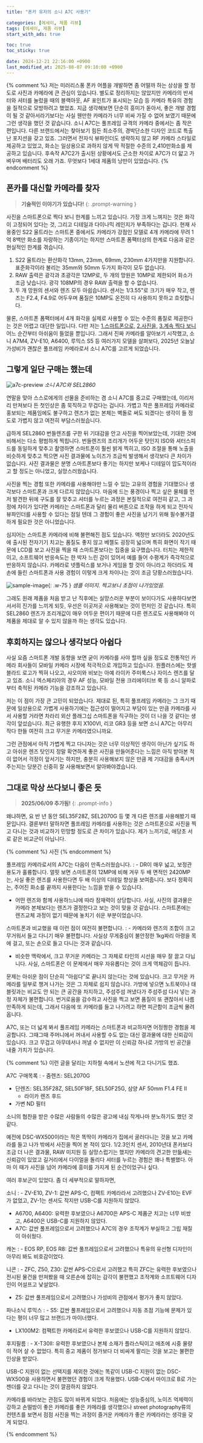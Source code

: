 ```yaml
---
title: "폰카 유저의 소니 A7C 사용기"

categories: [에세이, 제품 리뷰]
tags: [에세이, 제품 리뷰]
start_with_ads: true

toc: true
toc_sticky: true

date: 2024-12-21 22:16:00 +0900
last_modified_at: 2025-08-07 09:10:00 +0900
---
```


{% comment %}
저는 미러리스풍 폰카 어플을 개발하면 좀 어떨까 하는 상상을 할 정도로 사진과 카메라에 큰 관심이 있습니다. 별도로 정리하지는 않았지만 카메라의 반셔터와 셔터를 눌렀을 때의 블랙아웃, AF 포인트가 표시되는 모습 등 카메라 특유의 경험을 질적으로 모방하려고 했었죠. 지금 생각해보면 단순히 흥미가 돋아서, 좋은 개발 경험이 될 것 같아서라기보다는 사실 웬만한 카메라가 너무 비싸 가질 수 없어 보였기 때문에 그런 생각을 했던 것 같습니다.
소니 A7C는 풀프레임 규격의 카메라 중에서는 좀 작은 편입니다. 다른 브랜드에서는 찾아보기 힘든 최소주의, 경박단소한 디자인 코드로 특출난 포지션을 갖고 있죠. 그러면서 전자식 뷰파인더도 생략하지 않고 RF 카메라 스타일로 제공하고 있었고, 화소는 일상용으로 과하지 않게 딱 적절한 수준의 2,410만화소를 제공하고 있습니다. 후속작 A7C2가 출시된 상황에서도 근소한 차이로 A7C가 더 얇고 가벼우며 배터리도 오래 가죠. 무엇보다 1세대 제품의 낭만이 있었습니다.
{% endcomment %}

## **폰카를 대신할 카메라를 찾자**

> **기술적인 이야기가 있습니다!**
{: .prompt-warning }

사진을 스마트폰으로 찍다 보니 한계를 느끼고 있습니다. 가장 크게 느껴지는 것은 화각이 고정되어 있다는 것, 그리고 디테일과 다이나믹 레인지가 부족하다는 겁니다. 현재 사용중인 S22 울트라는 스마트폰 중에서도 카메라가 강점인 모델로 4개 카메라에 무려 1억 8백만 화소를 자랑하는 기종이기는 하지만 스마트폰 폼팩터상의 한계로 다음과 같은 현실적인 한계를 겪습니다.

1. S22 울트라는 환산화각 13mm, 23mm, 69mm, 230mm 4가지만을 지원합니다. 표준화각이라 불리는 35mm와 50mm 두가지 화각이 모두 없습니다.
2. RAW 출력은 광각과 초광각은 12MP로, 두 개의 망원은 10MP로 제한되어 화소가 조금 낮습니다. 광각 108MP의 경우 RAW 출력을 할 수 없습니다.
4. 두 개 망원의 센서와 렌즈 모두 아쉽습니다. 센서는 1/3.55"로 크기가 매우 작고, 렌즈는 F2.4, F4.9로 어두우며 품질은 10MP도 온전히 다 사용하지 못하고 흐릿합니다.

물론, 스마트폰 폼팩터에서 4개 화각을 실제로 사용할 수 있는 수준의 품질로 제공한다는 것은 어렵고 대단한 일입니다. 다만 저는 [1.스마트폰으로,](https://hyngng.github.io/posts/photos-of-gyemyo/) [2.사진을,](https://hyngng.github.io/posts/photos-of-gyemyo/) [3.계속 찍다 보니](https://hyngng.github.io/posts/photos-of-gabjin/) 어느 순간부터 아쉬움이 들었을 뿐입니다. 그래서 진짜 카메라를 알아보기 시작했고, 소니 A7M4, ZV-E10, A6400, 루믹스 S5 등 여러가지 모델을 살펴보다, 2025년 오늘날 가성비가 괜찮은 풀프레임 카메라로서 소니 A7C를 고르게 되었습니다.

## **그렇게 일단 구매는 했는데**

![a7c-preview](/2024-12-20-buying-a-camera/a7c-preview.webp)
_소니 A7C와 SEL2860_

연말을 맞아 스스로에게의 선물을 준비하는 겸 소니 A7C를 중고로 구매했는데, 이리저리 만져보다 든 첫인상은 좀 묵직하고 무겁다는 겁니다. 가볍고 작은 풀프레임 카메라로 홍보되는 제품임에도 불구하고 렌즈가 없는 본체는 벽돌로 써도 되겠다는 생각이 들 정도로 가볍지 않고 여전히 부담스러웠습니다.

급하게 SEL2860 번들렌즈를 구한 뒤 기대감을 안고 사진을 찍어보았는데, 기대한 것에 비해서는 다소 평범하게 찍힙니다. 번들렌즈의 조리개가 어두운 탓인지 ISO와 셔터스피드를 동일하게 맞추고 촬영하면 스마트폰이 훨씬 밝게 찍히고, ISO 조절을 통해 노출을 비슷하게 맞추고 찍으면 사진 결과물에 노이즈가 조금씩 발생해서 생각보다 큰 차이가 없습니다.  사진 결과물은 분명 스마트폰보다 좋기는 하지만 보케나 디테일이 압도적이라고 할 정도는 아니었고, 실망스러웠습니다.

사진을 찍는 경험 또한 카메라를 사용해야만 느낄 수 있는 고유의 경험을 기대했으나 생각보다 스마트폰과 크게 다르지 않았습니다. 마음에 드는 풍경이나 찍고 싶은 물체를 먼저 발견한 뒤에 구도를 잘 맞추고 셔터를 누르는 과정은 본질적으로 여전히 같고, 그 과정에 차이가 있다면 카메라는 스마트폰과 달리 물리 버튼으로 조작을 하게 되고 전자식 뷰파인더를 사용할 수 있다는 점일 텐데 그 경험이 좋은 사진을 남기기 위해 필수불가결하게 필요한 것은 아니었습니다.

심지어는 스마트폰 카메라에 비해 불편해진 점도 있습니다. 액정만 보더라도 2020년도에 출시된 전자기기 치고는 품질도 좋지 않고 베젤도 굉장히 넓으며 특히 화면이 작기 때문에 LCD를 보고 사진을 찍을 때 스마트폰보다는 집중을 요구했습니다. 터치는 제한적이고, 소프트웨어 반응속도는 한 박자 느린 감이 있어서 예를 들어 수평계가 즉각적으로 반응하지 않습니다. 카메라로 넷플릭스를 보거나 게임을 할 것이 아니라고 하더라도 제 손에 들린 스마트폰과 사용 경험이 이렇게 크게 차이나는 것이 조금 당황스러웠습니다.

![sample-image](/2024-12-20-buying-a-camera/sample-image.webp){: .w-75 }
_샘플 이미지. 찍고보니 초점이 나가있었음._

그래도 원래 제품을 처음 받고 난 직후에는 실망스러운 부분이 보이다가도 사용하다보면 서서히 진가를 느끼게 되듯, 우선은 이곳저곳 사용해보는 것이 먼저인 것 같습니다. 특히 SEL2860 렌즈가 조리개값이 매우 어두운 편이기 때문에 다른 렌즈로도 사용해봐야 이 제품을 제대로 알 수 있지 않을까 하는 생각도 있습니다.

## **후회하지는 않으나 생각보다 아쉽다**

사실 요즘 스마트폰 개발 동향을 보면 굳이 카메라를 사야 할까 싶을 정도로 전통적인 카메라 회사들이 모바일 카메라 시장에 적극적으로 개입하고 있습니다. 원플러스에는 핫셀블라드 로고가 찍혀 나오고, 샤오미와 비보는 아예 라이카 주미룩스나 자이스 렌즈를 달고 있죠. 소니 엑스페리아의 경우 AF 성능, 모바일 전용 크리에이티브 룩 등 소니 알파로부터 축적된 카메라 기능을 강조하고 있습니다.

저는 이 점이 가장 큰 고민이 되었습니다. 제대로 된, 특히 풀프레임 카메라는 그 크기 때문에 일상용으로 가볍게 사용하기에는 접근성이 떨어지고 부담이 있는 만큼 카메라를 사서 사용할 거라면 차라리 외산 플래그십 스마트폰을 직구하는 것이 더 나을 것 같다는 생각이 앞섰습니다. 최근 유행한 후지 X100VI, 리코 GR3 등을 보면 소니 A7C는 아무리 작다 한들 여전히 크고 무거운 카메라였으니까요.

그런 관점에서 아직 가볍게 찍고 다니자는 것은 너무 이상적인 생각이 아닌가 싶기도 하고 아쉬운 렌즈 탓인지 정말 확연하게 좋은 사진을 만들어준다는 느낌은 아직 받아본 적이 없어서 걱정이 앞서기는 하지만, 충분히 사용해보지 않은 만큼 제 기대감을 충족시켜주는지는 당분간 신중히 잘 사용해보면서 알아봐야겠습니다.

## **그대로 막상 쓰다보니 좋은 듯**

> **2025/06/09 추가됨!**
{: .prompt-info }

왜냐하면, 요 반 년 동안 SEL35F28Z, SEL2070G 등 몇 개 다른 렌즈를 사용해봤기 때문입니다. 결론부터 말하자면 풀프레임 카메라를 사용하는 것은 스마트폰으로 사진을 찍고 다니는 것과 비교하기 민망할 정도로 큰 차이가 있습니다. 제가 느끼기로, 애당초 서로 같은 비교군이 아닙니다.

{% comment %}
사진
{% endcomment %}

풀프레임 카메라로서의 A7C는 다음이 만족스러웠습니다.
: - DR이 매우 넓고, 보정관용도가 훌륭합니다. 얼핏 보면 스마트폰의 12MP에 비해 겨우 두 배 면적인 2420MP는, 사실 좋은 렌즈를 사용한다면 두 배 이상의 디테일 향상을 보여줍니다. 보다 정확히는, 주어진 화소를 끝까지 사용한다는 느낌을 받을 수 있습니다.
- 어떤 렌즈와 함께 사용하느냐에 따라 잠재력이 상당합니다. 사실, 사진의 결과물은 카메라 본체보다는 렌즈가 결정한다고 보는 것이 맞을 것 같습니다. 스마트폰에는 렌즈교체 과정이 없기 때문에 놓치기 쉬운 부분이었습니다.

스마트폰과 비교했을 때 이런 점이 여전히 불편합니다.
: - 카메라와 렌즈의 조합이 크고 무거워서 들고 다니기 매우 불편합니다. 사실상 무게중심이 불안정한 1kg짜리 아령을 목에 걸고, 또는 손으로 들고 다니는 것과 같습니다.
- 비슷한 맥락에서, 크고 무거운 카메라는 그 자체로 타인의 시선을 매우 잘 끌고 다닙니다. 사실, 스마트폰은 이 문제에서 매우 자유롭다는 것이 크게 역체감이 듭니다.

문제는 아쉬운 점이 단순히 "아쉽다"로 끝나지 않는다는 것에 있습니다. 크고 무거운 카메라를 일부로 챙겨 나가는 것은 그 자체로 쉽지 않습니다. 가방에 넣으면 노트북이나 태블릿과는 비교도 안 되는 큰 공간을 차지하고, 주섬주섬 꺼냈다가 주섬주섬 다시 넣는 과정 자체가 불편합니다. 번거로움을 감수하고 사진을 찍고 보면 품질이 또 괜찮아서 나름 만족하게 되는데, 그래서 다음에 또 카메라를 들고 나가려고 하면 피곤함이 조금씩 몰려옵니다.

A7C, 또는 더 넓게 봐서 풀프레임 카메라는 스마트폰과 비교하자면 어정쩡한 경험을 제공합니다. 그때그때 주머니에서 꺼내서 사용할 수도 없는 대신 결과물에 대한 신뢰감이 있습니다. 크고 무겁고 아무데서나 꺼낼 수 없지만 이 신뢰감 하나로 가방의 빈 공간을 내줄 가치가 있습니다.

{% comment %}
이런 글을 달리는 지하철 속에서 노션에 적고 다니기도 했죠.

A7C 구매목록
: - 줌렌즈: SEL2070G
- 단렌즈: SEL35F28Z, SEL50F18F, SEL50F25G, 삼양 AF 50mm F1.4 FE II
    - 라이카 렌즈 후드
- 가변 ND 필터

소니의 협찬을 받은 수많은 사람들의 수많은 광고에 내심 작게나마 분노하기도 했던 것 같다.

예전에 DSC-WX500이라는 작은 똑딱이 카메라가 집에서 굴러다니는 것을 보고 카메라를 들고 나가 밖에서 사진을 찍어 본 적이 있다. 1/2.3인치 센서, 2010년대 폰카보다 조금 더 나은 결과물, RAW 미지원 등 실망스럽기는 했지만 카메라의 견고한 만듦새는 신뢰감이 있었고 길거리에서 다이얼을 돌리다 셔터를 누르는 경험은 꽤나 특별했다. 아마 이 때가 사진을 넘어 카메라에 흥미를 가지게 된 순간이었구나 싶다.

여러 후보군이 있었다. 좀 더 세부적으로 말하자면, 

소니
: - ZV-E10, ZV-1: 값싼 APS-C, 컴팩트 카메라라서 고려했으나 ZV-E10는 EVF가 없었고, ZV-1는 센서도 작지만 USB-C를 지원하지 않았다.
- A6700, A6400: 유력한 후보였으나 A6700은 APS-C 제품군 치고는 너무 비쌌고, A6400은 USB-C를 지원하지 않았다.
- A7C: 값싼 풀프레임으로서 고려했으나 A7C의 경우 조작계가 부실하고 그립 재질이 아쉬웠다.

캐논
: - EOS RP, EOS R8: 값싼 풀프레임으로서 고려했으나 특유의 유선형 디자인이 아무리 봐도 비호감이었다.

니콘
: - ZFC, Z50, Z30: 값싼 APS-C으로서 고려했고 특히 ZFC는 유력한 후보였으나 전시된 물건을 만져봤을 때 오른손에 잡히는 감각이 불편했고 조작계와 소프트웨어 디자인이 어설프고 낯설었다.
- Z5: 값싼 풀프레임으로서 고려했으나 가성비의 관점에서 평가가 좋지 않았다.

파나소닉 루믹스
: - S5: 값싼 풀프레임으로서 고려했으나 자동 초점 기능에 문제가 있다는 평이 너무 많고 브랜드가 마이너했다.
- LX100M2: 컴팩트한 카메라로서 유력한 후보였으나 USB-C를 지원하지 않았다.

후지필름
: - X-T30II: 유력한 후보였으나 본체 소재가 플라스틱이고 애초에 시중 물량이 적어 살 수 없었다. 특히 중고 제품이 정가보다 더 비싸게 팔리는 것을 보고는 불편한 인상을 받았다.

USB-C 지원이 없는 선택지를 제외한 것에는 똑같이 USB-C 지원이 없는 DSC-WX500을 사용하면서 불편했던 경험이 크게 작용했다. USB-C에서 마이크로 B로 가는 젠더를 갖고 다니는 것이 깔끔하지 않았다.

카메라를 바라보는 관점도 많이 바뀌게 되었다. 처음에는 성능중심의, 노이즈 억제력이 강하고 손떨방이 좋은 카메라를 좋은 카메라를 생각했으나 street photography류의 컨텐츠를 보면서 점점 사진을 찍는 과정이 즐거운 카메라가 좋은 카메라라는 생각을 갖게 되었다.

{% endcomment %}